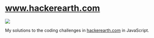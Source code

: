 www.hackerearth.com
===================

![](https://raw.github.com/rohan-paul/HackerEarth-Solutions-JS/master/HackerEarth-logo.jpeg)

My solutions to the coding challenges in [hackerearth.com](https://www.hackerearth.com/) in JavaScript.
